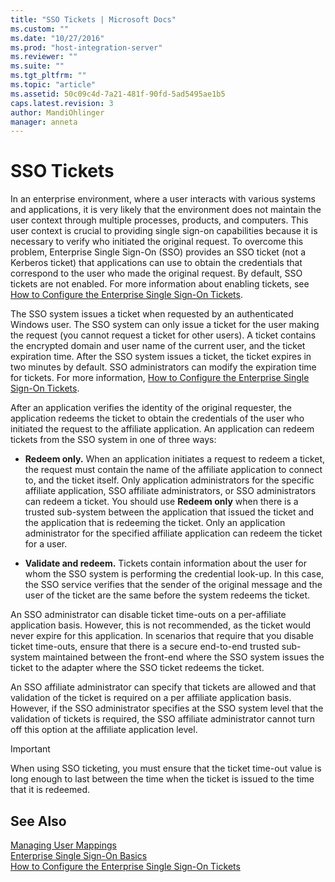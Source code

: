 ```yaml
---
title: "SSO Tickets | Microsoft Docs"
ms.custom: ""
ms.date: "10/27/2016"
ms.prod: "host-integration-server"
ms.reviewer: ""
ms.suite: ""
ms.tgt_pltfrm: ""
ms.topic: "article"
ms.assetid: 50c09c4d-7a21-481f-90fd-5ad5495ae1b5
caps.latest.revision: 3
author: MandiOhlinger
manager: anneta
---
```

# SSO Tickets
In an enterprise environment, where a user interacts with various systems and applications, it is very likely that the environment does not maintain the user context through multiple processes, products, and computers. This user context is crucial to providing single sign-on capabilities because it is necessary to verify who initiated the original request. To overcome this problem, Enterprise Single Sign-On (SSO) provides an SSO ticket (not a Kerberos ticket) that applications can use to obtain the credentials that correspond to the user who made the original request. By default, SSO tickets are not enabled. For more information about enabling tickets, see [How to Configure the Enterprise Single Sign-On Tickets](../esso/how-to-configure-the-enterprise-single-sign-on-tickets.md).  
  
 The SSO system issues a ticket when requested by an authenticated Windows user. The SSO system can only issue a ticket for the user making the request (you cannot request a ticket for other users). A ticket contains the encrypted domain and user name of the current user, and the ticket expiration time. After the SSO system issues a ticket, the ticket expires in two minutes by default. SSO administrators can modify the expiration time for tickets. For more information, [How to Configure the Enterprise Single Sign-On Tickets](../esso/how-to-configure-the-enterprise-single-sign-on-tickets.md).  
  
 After an application verifies the identity of the original requester, the application redeems the ticket to obtain the credentials of the user who initiated the request to the affiliate application. An application can redeem tickets from the SSO system in one of three ways:  
  
-   **Redeem only.** When an application initiates a request to redeem a ticket, the request must contain the name of the affiliate application to connect to, and the ticket itself. Only application administrators for the specific affiliate application, SSO affiliate administrators, or SSO administrators can redeem a ticket. You should use **Redeem only** when there is a trusted sub-system between the application that issued the ticket and the application that is redeeming the ticket. Only an application administrator for the specified affiliate application can redeem the ticket for a user.  
  
-   **Validate and redeem.** Tickets contain information about the user for whom the SSO system is performing the credential look-up. In this case, the SSO service verifies that the sender of the original message and the user of the ticket are the same before the system redeems the ticket.  
  
 An SSO administrator can disable ticket time-outs on a per-affiliate application basis. However, this is not recommended, as the ticket would never expire for this application. In scenarios that require that you disable ticket time-outs, ensure that there is a secure end-to-end trusted sub-system maintained between the front-end where the SSO system issues the ticket to the adapter where the SSO ticket redeems the ticket.  
  
 An SSO affiliate administrator can specify that tickets are allowed and that validation of the ticket is required on a per affiliate application basis. However, if the SSO administrator specifies at the SSO system level that the validation of tickets is required, the SSO affiliate administrator cannot turn off this option at the affiliate application level.  
  
> [!IMPORTANT]
>  When using SSO ticketing, you must ensure that the ticket time-out value is long enough to last between the time when the ticket is issued to the time that it is redeemed.  
  
## See Also  
 [Managing User Mappings](../esso/managing-user-mappings.md)   
 [Enterprise Single Sign-On Basics](../esso/enterprise-single-sign-on-basics.md)   
 [How to Configure the Enterprise Single Sign-On Tickets](../esso/how-to-configure-the-enterprise-single-sign-on-tickets.md)